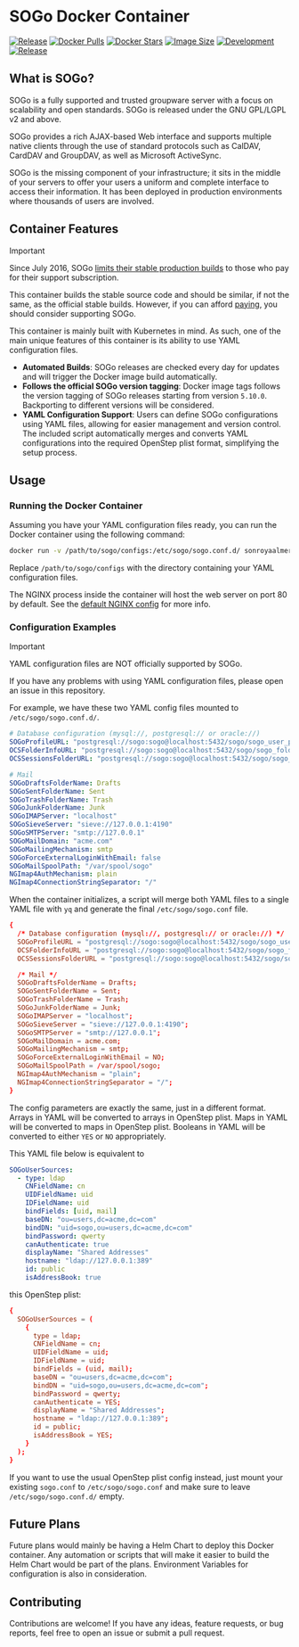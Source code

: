 # SOGo Docker Container
[![Release](https://img.shields.io/github/v/release/sonroyaalmerol/docker-sogo)](https://github.com/sonroyaalmerol/docker-sogo/releases)
[![Docker Pulls](https://img.shields.io/docker/pulls/sonroyaalmerol/docker-sogo)](https://hub.docker.com/r/sonroyaalmerol/docker-sogo)
[![Docker Stars](https://img.shields.io/docker/stars/sonroyaalmerol/docker-sogo)](https://hub.docker.com/r/sonroyaalmerol/docker-sogo)
[![Image Size](https://img.shields.io/docker/image-size/sonroyaalmerol/docker-sogo/latest)](https://hub.docker.com/r/sonroyaalmerol/docker-sogo/tags)
[![Development](https://github.com/sonroyaalmerol/docker-sogo/actions/workflows/develop.yml/badge.svg)](https://github.com/sonroyaalmerol/docker-sogo/actions/workflows/develop.yml)
[![Release](https://github.com/sonroyaalmerol/docker-sogo/actions/workflows/release.yml/badge.svg)](https://github.com/sonroyaalmerol/docker-sogo/actions/workflows/release.yml)

## What is SOGo?

SOGo is a fully supported and trusted groupware server with a focus on scalability and open standards. SOGo is released under the GNU GPL/LGPL v2 and above.

SOGo provides a rich AJAX-based Web interface and supports multiple native clients through the use of standard protocols such as CalDAV, CardDAV and GroupDAV, as well as Microsoft ActiveSync.

SOGo is the missing component of your infrastructure; it sits in the middle of your servers to offer your users a uniform and complete interface to access their information. It has been deployed in production environments where thousands of users are involved.

## Container Features

> [!IMPORTANT]
> Since July 2016, SOGo [limits their stable production builds](https://www.sogo.nu/news/2016/sogo-package-repositories.html) to those who pay for their support subscription.
>
> This container builds the stable source code and should be similar, if not the same, as the official stable builds. However, if you can afford [paying](https://www.sogo.nu/commercial.html), you should consider supporting SOGo.

This container is mainly built with Kubernetes in mind. As such, one of the main unique features of this container is its ability to use YAML configuration files. 

- **Automated Builds**: SOGo releases are checked every day for updates and will trigger the Docker image build automatically.
- **Follows the official SOGo version tagging**: Docker image tags follows the version tagging of SOGo releases starting from version `5.10.0`. Backporting to different versions will be considered.
- **YAML Configuration Support**: Users can define SOGo configurations using YAML files, allowing for easier management and version control. The included script automatically merges and converts YAML configurations into the required OpenStep plist format, simplifying the setup process.

## Usage

### Running the Docker Container

Assuming you have your YAML configuration files ready, you can run the Docker container using the following command:

```bash
docker run -v /path/to/sogo/configs:/etc/sogo/sogo.conf.d/ sonroyaalmerol/docker-sogo
```

Replace `/path/to/sogo/configs` with the directory containing your YAML configuration files.

The NGINX process inside the container will host the web server on port 80 by default. See the [default NGINX config](https://github.com/sonroyaalmerol/docker-sogo/blob/main/default-configs/nginx.conf) for more info.

### Configuration Examples

> [!IMPORTANT]
> YAML configuration files are NOT officially supported by SOGo.
>
> If you have any problems with using YAML configuration files, please open an issue in this repository.

For example, we have these two YAML config files mounted to `/etc/sogo/sogo.conf.d/`.

```yaml filename="database.yaml"
# Database configuration (mysql://, postgresql:// or oracle://)
SOGoProfileURL: "postgresql://sogo:sogo@localhost:5432/sogo/sogo_user_profile"
OCSFolderInfoURL: "postgresql://sogo:sogo@localhost:5432/sogo/sogo_folder_info"
OCSSessionsFolderURL: "postgresql://sogo:sogo@localhost:5432/sogo/sogo_sessions_folder"
```

```yaml filename="mail.yaml"
# Mail
SOGoDraftsFolderName: Drafts
SOGoSentFolderName: Sent
SOGoTrashFolderName: Trash
SOGoJunkFolderName: Junk
SOGoIMAPServer: "localhost"
SOGoSieveServer: "sieve://127.0.0.1:4190"
SOGoSMTPServer: "smtp://127.0.0.1"
SOGoMailDomain: "acme.com"
SOGoMailingMechanism: smtp
SOGoForceExternalLoginWithEmail: false
SOGoMailSpoolPath: "/var/spool/sogo"
NGImap4AuthMechanism: plain
NGImap4ConnectionStringSeparator: "/"
```

When the container initializes, a script will merge both YAML files to a single YAML file with `yq` and generate the final `/etc/sogo/sogo.conf` file.

```conf filename="sogo.conf"
{
  /* Database configuration (mysql://, postgresql:// or oracle://) */
  SOGoProfileURL = "postgresql://sogo:sogo@localhost:5432/sogo/sogo_user_profile";
  OCSFolderInfoURL = "postgresql://sogo:sogo@localhost:5432/sogo/sogo_folder_info";
  OCSSessionsFolderURL = "postgresql://sogo:sogo@localhost:5432/sogo/sogo_sessions_folder";

  /* Mail */
  SOGoDraftsFolderName = Drafts;
  SOGoSentFolderName = Sent;
  SOGoTrashFolderName = Trash;
  SOGoJunkFolderName = Junk;
  SOGoIMAPServer = "localhost";
  SOGoSieveServer = "sieve://127.0.0.1:4190";
  SOGoSMTPServer = "smtp://127.0.0.1";
  SOGoMailDomain = acme.com;
  SOGoMailingMechanism = smtp;
  SOGoForceExternalLoginWithEmail = NO;
  SOGoMailSpoolPath = /var/spool/sogo;
  NGImap4AuthMechanism = "plain";
  NGImap4ConnectionStringSeparator = "/";
}
```

The config parameters are exactly the same, just in a different format. Arrays in YAML will be converted to arrays in OpenStep plist. Maps in YAML will be converted to maps in OpenStep plist. Booleans in YAML will be converted to either `YES` or `NO` appropriately.

This YAML file below is equivalent to
```yaml
SOGoUserSources:
  - type: ldap
    CNFieldName: cn
    UIDFieldName: uid
    IDFieldName: uid
    bindFields: [uid, mail]
    baseDN: "ou=users,dc=acme,dc=com"
    bindDN: "uid=sogo,ou=users,dc=acme,dc=com"
    bindPassword: qwerty
    canAuthenticate: true
    displayName: "Shared Addresses"
    hostname: "ldap://127.0.0.1:389"
    id: public
    isAddressBook: true
```

this OpenStep plist:
```conf
{
  SOGoUserSources = (
    {
      type = ldap;
      CNFieldName = cn;
      UIDFieldName = uid;
      IDFieldName = uid;
      bindFields = (uid, mail);
      baseDN = "ou=users,dc=acme,dc=com";
      bindDN = "uid=sogo,ou=users,dc=acme,dc=com";
      bindPassword = qwerty;
      canAuthenticate = YES;
      displayName = "Shared Addresses";
      hostname = "ldap://127.0.0.1:389";
      id = public;
      isAddressBook = YES;
    }
  );
}
```

If you want to use the usual OpenStep plist config instead, just mount your existing `sogo.conf` to `/etc/sogo/sogo.conf` and make sure to leave `/etc/sogo/sogo.conf.d/` empty.

## Future Plans

Future plans would mainly be having a Helm Chart to deploy this Docker container. Any automation or scripts that will make it easier to build the Helm Chart would be part of the plans. Environment Variables for configuration is also in consideration.

## Contributing

Contributions are welcome! If you have any ideas, feature requests, or bug reports, feel free to open an issue or submit a pull request.
